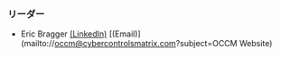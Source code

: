### リーダー
* Eric Bragger [(LinkedIn)](https://www.linkedin.com/in/eric-bragger/) [(Email)](mailto://occm@cybercontrolsmatrix.com?subject=OCCM Website)
